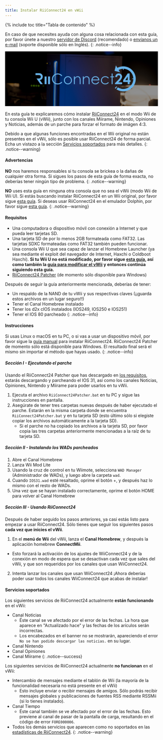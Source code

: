 ```yaml
---
title: Instalar RiiConnect24 en vWii
---
```


{% include toc title="Tabla de contenido" %}

En caso de que necesites ayuda con alguna cosa relacionada con esta guía, por favor únete a nuestro [servidor de Discord](https://discord.gg/b4Y7jfD) (recomendado) o [envíanos un e-mail](mailto:support@riiconnect24.net) (soporte disponible sólo en Inglés).
{: .notice--info}

![Logotipo de RiiConnect24](/images/WiiRC24Logo.jpg)

En esta guía te explicaremos cómo instalar [RiiConnect24](https://rc24.xyz) en el modo Wii de tu consola Wii U (vWii), junto con los canales Miirame, Nintendo, Opiniones y Noticias, además de un parche para forzar el formato de imágen 4:3.

Debido a que algunas funciones encontradas en el Wii original no están presentes en el vWii, sólo es posible usar RiiConnect24 de forma parcial. Echa un vistazo a la sección [Servicios soportados](#servicios-soportados) para más detalles.
{: .notice--warning}

#### Advertencias

**NO** nos haremos responsables si tu consola se brickea o la dañas de cualquier otra forma. Si sigues los pasos de esta guía de forma exacta, no deberías tener ningún tipo de problema.
{: .notice--warning}

**NO** uses esta guía en ninguna otra consola que no sea el vWii (modo Wii de Wii U). Si estás buscando instalar RiiConnect24 en un Wii original, por favor sigue [esta guía](riiconnect24). Si deseas usar RiiConnect24 en el emulador Dolphin, por favor sigue [esta guía](/riiconnect24-dolphin).
{: .notice--warning}

#### Requisitos

* Una computadora o dispositivo móvil con conexión a Internet y que pueda leer tarjetas SD.
* Una tarjeta SD de por lo menos 2GB formateada como FAT32. Las tarjetas SDXC formateadas como FAT32 también pueden funcionar.
* Una consola Wii U que sea capaz de lanzar el Homebrew Launcher (ya sea mediante el exploit del navegador de Internet, Haxchi o Coldboot Haxchi). **Si tu Wii U no está modificado, por favor sigue [esta guía](https://wiiuguide.xyz), así como también la [guía para modificar el vWii](https://wiiuguide.xyz/#/vwii/) y entonces continúa siguiendo esta guía.**
* [RiiConnect24 Patcher](https://github.com/RiiConnect24/RiiConnect24-Patcher/releases) (de momento sólo disponible para Windows)

Después de seguir la guía anteriormente mencionada, deberías de tener:
* Un respaldo de la NAND de tu vWii y sus respectivas claves (¡¡guarda estos archivos en un lugar seguro!!)
* Tener el Canal Homebrew instalado
* Tener los d2x cIOS instalados (IOS249, IOS250 e IOS251)
* Tener el IOS 80 parcheado
{: .notice--info}

#### Instrucciones

Si usas Linux o macOS en tu PC, o si vas a usar un dispositivo móvil, por favor sigue la [guía manual](https://pad.snopyta.org/s/rJ2N0B1XU) para instalar RiiConnect24. RiiConnect24 Patcher de momento sólo está disponible para Windows. El resultado final será el mismo sin importar el método que hayas usado.
{: .notice--info}

##### Sección I - Ejecutando el parche

Usando el RiiConnect24 Patcher que has descargado en [los requisitos](#requisitos), estarás descargando y parcheando el IOS 31, así como los canales Noticias, Opiniones, Nintendo y Miirame para poder usarlos en tu vWii.

1. Ejecuta el archivo `RiiConnect24Patcher.bat` en tu PC y sigue las instrucciones en pantalla.
2. Asegúrate de tener tres carpetas nuevas después de haber ejecutado el parche. Estarán en la misma carpeta donde se encuentra `RiiConnect24Patcher.bat` y en tu tarjeta SD (esto último sólo si elegiste copiar los archivos automáticamente a la tarjeta SD).
   - Si el parche no ha copiado los archivos a la tarjeta SD, por favor copia las tres carpetas anteriormente mencionadas a la raíz de tu tarjeta SD.

##### Sección II - Instalando los WADs parcheados

1. Abre el Canal Homebrew
2. Lanza Wii Mod Lite
3. Usando la cruz de control en tu Wiimote, selecciona `WAD Manager` (Administrador de WADs), y luego abre la carpeta `wad`.
4. Cuando `IOS31.wad` esté resaltado, oprime el botón +, y después haz lo mismo con el resto de WADs.
5. Una vez que se hayan instalado correctamente, oprime el botón HOME para volver al Canal Homebrew

##### Sección III - Usando RiiConnect24

Después de haber seguido los pasos anteriores, ya casi estás listo para empezar a usar RiiConnect24. Sólo tienes que seguir los siguientes pasos **cada vez que inicies el vWii**.

1. En el **menú de Wii** del vWii, lanza el **Canal Homebrew**, y después la aplicación homebrew **ConnectMii**.
* Esto forzará la activación de los ajustes de WiiConnect24 y de la conexión en modo de espera que se desactivan cada vez que sales del vWii, y que son requeridos por los canales que usan WiiConnect24.
2. Intenta lanzar los canales que usan WiiConnect24
¡Ahora deberías poder usar todos los canales WiiConnect24 que acabas de instalar!

#### Servicios soportados
Los siguientes servicios de RiiConnect24 actualmente **están funcionando** en el vWii:
* Canal Noticias
    * Éste canal se ve afectado por el error de las fechas. La hora que aparece en "Actualizado hace" y las fechas de los arículos serán incorrectas.
    * Los encabezados en el banner no se mostrarán, apareciendo el error `No se han podido descargar las noticias.` en su lugar.
* Canal Nintendo
* Canal Opiniones
* Canal Miirame
{: .notice--success}

Los siguientes servicios de RiiConnect24 actualmente **no funcionan** en el vWii:
* Intercambio de mensajes mediante el tablón de Wii (la mayoría de la funcionalidad necesaria no está presente en el vWii)
    * Esto incluye enviar o recibir mensajes de amigos. Sólo podrás recibir mensajes globales y publicaciones de fuentes RSS mediante RSSMii (si lo tienes instalado).
* Canal Tiempo
    * Éste canal también se ve afectado por el error de las fechas. Esto previene al canal de pasar de la pantalla de carga, resultando en el código de error `FORE000006`.
* Todos los demás servicios que aparecen como no soportados en las [estadísticas de RiiConnect24](https://rc24.xyz/stats/index.html).
{: .notice--warning}
